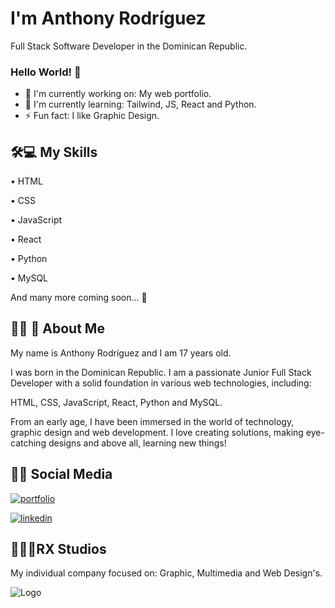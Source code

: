 
# I'm Anthony Rodríguez
Full Stack Software Developer in the Dominican Republic.

### Hello World! 👋

- 🔭 I'm currently working on: My web portfolio.
- 🌱 I'm currently learning: Tailwind, JS, React and Python.
- ⚡ Fun fact: I like Graphic Design.
  
## 🛠💻 My Skills
• HTML

• CSS

• JavaScript

• React

• Python

• MySQL

And many more coming soon... 👀

## 👨‍💻 🚀 About Me
My name is Anthony Rodríguez and I am 17 years old.

I was born in the Dominican Republic. I am a passionate Junior Full Stack Developer with a solid foundation in various web technologies, including:

HTML, CSS, JavaScript, React, Python and MySQL.

From an early age, I have been immersed in the world of technology, graphic design and web development. I love creating solutions, making eye-catching designs and above all, learning new things!


## 📱🔗 Social Media
[![portfolio](https://img.shields.io/badge/my_portfolio-000?style=for-the-badge&logo=ko-fi&logoColor=white)](google.com)

[![linkedin](https://img.shields.io/badge/linkedin-0A66C2?style=for-the-badge&logo=linkedin&logoColor=white)](https://www.linkedin.com/in/anthonyrodriguez0506/)


## ‍💼👨‍💼RX Studios
My individual company focused on: Graphic, Multimedia and Web Design's.

![Logo](https://i.ibb.co/PgpqPLd/RX-Studios.png)

